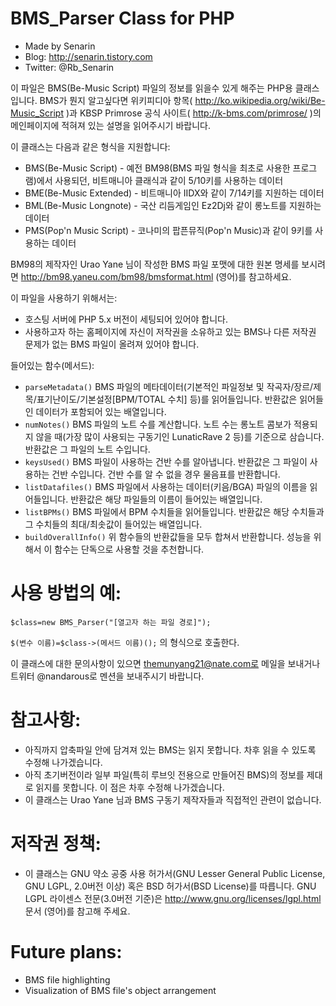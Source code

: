 BMS_Parser Class for PHP
=
- Made by Senarin
- Blog: http://senarin.tistory.com
- Twitter: @Rb_Senarin


이 파일은 BMS(Be-Music Script) 파일의 정보를 읽을수 있게 해주는 PHP용 클래스입니다.
BMS가 뭔지 알고싶다면 위키피디아 항목( http://ko.wikipedia.org/wiki/Be-Music_Script )과 KBSP Primrose 공식 사이트( http://k-bms.com/primrose/ )의 메인페이지에 적혀져 있는 설명을 읽어주시기 바랍니다.

이 클래스는 다음과 같은 형식을 지원합니다:
- BMS(Be-Music Script) - 예전 BM98(BMS 파일 형식을 최초로 사용한 프로그램)에서 사용되던, 비트매니아 클래식과 같이 5/10키를 사용하는 데이터
- BME(Be-Music Extended) - 비트매니아 IIDX와 같이 7/14키를 지원하는 데이터
- BML(Be-Music Longnote) - 국산 리듬게임인 Ez2Dj와 같이 롱노트를 지원하는 데이터
- PMS(Pop'n Music Script) - 코나미의 팝픈뮤직(Pop'n Music)과 같이 9키를 사용하는 데이터

BM98의 제작자인 Urao Yane 님이 작성한 BMS 파일 포맷에 대한 원본 명세를 보시려면 http://bm98.yaneu.com/bm98/bmsformat.html (영어)를 참고하세요.

이 파일을 사용하기 위해서는:
- 호스팅 서버에 PHP 5.x 버전이 세팅되어 있어야 합니다.
- 사용하고자 하는 홈페이지에 자신이 저작권을 소유하고 있는 BMS나 다른 저작권 문제가 없는 BMS 파일이 올려져 있어야 합니다.

들어있는 함수(메서드):

- `parseMetadata()` BMS 파일의 메타데이터(기본적인 파일정보 및 작곡자/장르/제목/표기난이도/기본설정[BPM/TOTAL 수치] 등)를 읽어들입니다.
반환값은 읽어들인 데이터가 포함되어 있는 배열입니다.
- `numNotes()` BMS 파일의 노트 수를 계산합니다. 노트 수는 롱노트 콤보가 적용되지 않을 때(가장 많이 사용되는 구동기인 LunaticRave 2 등)를 기준으로 삼습니다.
반환값은 그 파일의 노트 수입니다.
- `keysUsed()` BMS 파일이 사용하는 건반 수를 알아냅니다.
반환값은 그 파일이 사용하는 건반 수입니다. 건반 수를 알 수 없을 경우 물음표를 반환합니다.
- `listDatafiles()` BMS 파일에서 사용하는 데이터(키음/BGA) 파일의 이름을 읽어들입니다.
반환값은 해당 파일들의 이름이 들어있는 배열입니다.
- `listBPMs()` BMS 파일에서 BPM 수치들을 읽어들입니다.
반환값은 해당 수치들과 그 수치들의 최대/최솟값이 들어있는 배열입니다.
- `buildOverallInfo()` 위 함수들의 반환값들을 모두 합쳐서 반환합니다.
성능을 위해서 이 함수는 단독으로 사용할 것을 추천합니다.

사용 방법의 예:
==
`$class=new BMS_Parser("[열고자 하는 파일 경로]");`

`$(변수 이름)=$class->(메서드 이름)();` 의 형식으로 호출한다.

이 클래스에 대한 문의사항이 있으면 themunyang21@nate.com로 메일을 보내거나 트위터 @nandarous로 멘션을 보내주시기 바랍니다.

참고사항:
===
- 아직까지 압축파일 안에 담겨져 있는 BMS는 읽지 못합니다. 차후 읽을 수 있도록 수정해 나가겠습니다.
- 아직 초기버전이라 일부 파일(특히 루브잇 전용으로 만들어진 BMS)의 정보를 제대로 읽지를 못합니다. 이 점은 차후 수정해 나가겠습니다.
- 이 클래스는 Urao Yane 님과 BMS 구동기 제작자들과 직접적인 관련이 없습니다.

저작권 정책:
===
- 이 클래스는 GNU 약소 공중 사용 허가서(GNU Lesser General Public License, GNU LGPL, 2.0버전 이상) 혹은 BSD 허가서(BSD License)를 따릅니다.
GNU LGPL 라이센스 전문(3.0버전 기준)은 http://www.gnu.org/licenses/lgpl.html 문서 (영어)를 참고해 주세요.

Future plans:
===
- BMS file highlighting
- Visualization of BMS file's object arrangement
